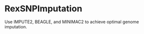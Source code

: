 RexSNPImputation
================
Use IMPUTE2, BEAGLE, and MINIMAC2 to achieve optimal genome imputation.
